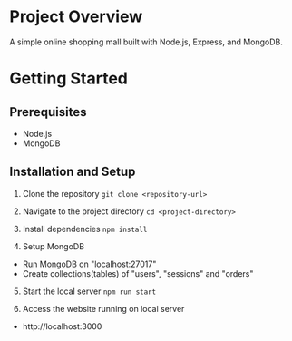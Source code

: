 # Project Overview
A simple online shopping mall built with Node.js, Express, and MongoDB.

# Getting Started
## Prerequisites
- Node.js
- MongoDB

## Installation and Setup
1. Clone the repository
```git clone <repository-url>```

2. Navigate to the project directory
```cd <project-directory>```

3. Install dependencies
```npm install```

4. Setup MongoDB
- Run MongoDB on "localhost:27017"
- Create collections(tables) of "users", "sessions" and "orders"

5. Start the local server
```npm run start```

6. Access the website running on local server
- http://localhost:3000
